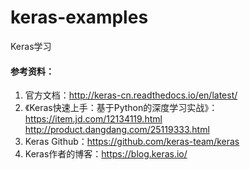 # keras-examples
Keras学习



#### 参考资料：

1. 官方文档：http://keras-cn.readthedocs.io/en/latest/
2. 《Keras快速上手：基于Python的深度学习实战》：https://item.jd.com/12134119.html  http://product.dangdang.com/25119333.html
3. Keras Github：https://github.com/keras-team/keras
4. Keras作者的博客：https://blog.keras.io/

